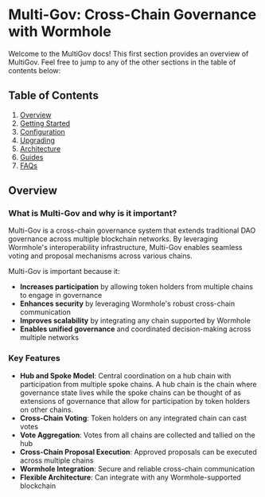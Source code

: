 # Multi-Gov: Cross-Chain Governance with Wormhole

Welcome to the MultiGov docs! This first section provides an overview of MultiGov. Feel free to jump to any of the other sections in the table of contents below:

## Table of Contents
1. [Overview](#Overview)
2. [Getting Started](./getting-started.md)
3. [Configuration](./deployment/configuration.md)
4. [Upgrading](./upgrading.md)
5. [Architecture](./architecture.md)
6. [Guides](./guides.md)
7. [FAQs](./faqs.md)

## Overview

### What is Multi-Gov and why is it important?

Multi-Gov is a cross-chain governance system that extends traditional DAO governance across multiple blockchain networks. By leveraging Wormhole's interoperability infrastructure, Multi-Gov enables seamless voting and proposal mechanisms across various chains.

Multi-Gov is important because it:
- **Increases participation** by allowing token holders from multiple chains to engage in governance
- **Enhances security** by leveraging Wormhole's robust cross-chain communication
- **Improves scalability** by integrating any chain supported by Wormhole
- **Enables unified governance** and coordinated decision-making across multiple networks

### Key Features

- **Hub and Spoke Model**: Central coordination on a hub chain with participation from multiple spoke chains. A hub chain is the chain where governance state lives while the spoke chains can be thought of as extensions of governance that allow for participation by token holders on other chains.
- **Cross-Chain Voting**: Token holders on any integrated chain can cast votes
- **Vote Aggregation**: Votes from all chains are collected and tallied on the hub
- **Cross-Chain Proposal Execution**: Approved proposals can be executed across multiple chains
- **Wormhole Integration**: Secure and reliable cross-chain communication
- **Flexible Architecture**: Can integrate with any Wormhole-supported blockchain